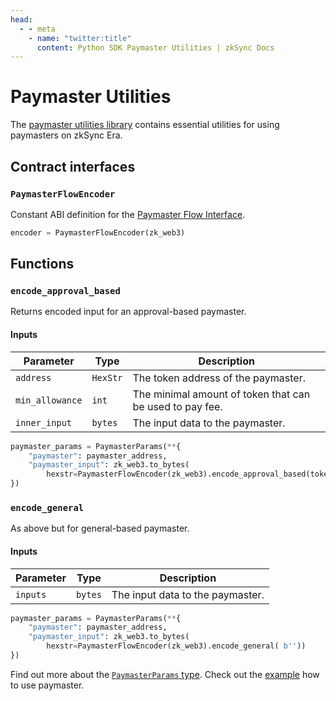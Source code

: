 ```yaml
---
head:
  - - meta
    - name: "twitter:title"
      content: Python SDK Paymaster Utilities | zkSync Docs
---
```


# Paymaster Utilities

The [paymaster utilities library](https://github.com/zksync-sdk/zksync2-go/blob/main/utils/paymaster.go) contains essential utilities for using paymasters on zkSync Era.

## Contract interfaces

### `PaymasterFlowEncoder`

Constant ABI definition for
the [Paymaster Flow Interface](https://github.com/matter-labs/era-contracts/blob/87cd8d7b0f8c02e9672c0603a821641a566b5dd8/l2-contracts/contracts/interfaces/IPaymasterFlow.sol).

```python
encoder = PaymasterFlowEncoder(zk_web3)
```

## Functions

### `encode_approval_based`

Returns encoded input for an approval-based paymaster.

#### Inputs

| Parameter       | Type     | Description                                              |
| --------------- | -------- | -------------------------------------------------------- |
| `address`       | `HexStr` | The token address of the paymaster.                      |
| `min_allowance` | `int`    | The minimal amount of token that can be used to pay fee. |
| `inner_input`   | `bytes`  | The input data to the paymaster.                         |

```python
paymaster_params = PaymasterParams(**{
    "paymaster": paymaster_address,
    "paymaster_input": zk_web3.to_bytes(
        hexstr=PaymasterFlowEncoder(zk_web3).encode_approval_based(token_address, 1, b''))
})
```

### `encode_general`

As above but for general-based paymaster.

#### Inputs

| Parameter | Type    | Description                      |
| --------- | ------- | -------------------------------- |
| `inputs`  | `bytes` | The input data to the paymaster. |

```python
paymaster_params = PaymasterParams(**{
    "paymaster": paymaster_address,
    "paymaster_input": zk_web3.to_bytes(
        hexstr=PaymasterFlowEncoder(zk_web3).encode_general( b''))
})
```

Find out more about the [`PaymasterParams` type](./types.md).
Check out the [example](getting-started.md#use-paymaster) how to use paymaster.
